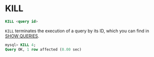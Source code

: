 # KILL

<!-- example KILL -->
```sql
KILL <query id>
```

`KILL` terminates the execution of a query by its ID, which you can find in [SHOW QUERIES](../Node_info_and_management/SHOW_QUERIES.md#SHOW-QUERIES).

<!-- request SQL -->
```sql
mysql> KILL 4;
Query OK, 1 row affected (0.00 sec)
```

<!-- end -->
<!-- proofread -->